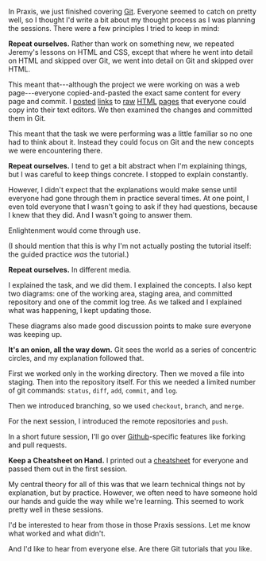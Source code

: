 
In Praxis, we just finished covering [Git][git]. Everyone seemed to catch on
pretty well, so I thought I'd write a bit about my thought process as I was
planning the sessions. There were a few principles I tried to keep in mind:

**Repeat ourselves.** Rather than work on something new, we repeated Jeremy's
lessons on HTML and CSS, except that where he went into detail on HTML and
skipped over Git, we went into detail on Git and skipped over HTML.

This meant that---although the project we were working on was a web
page---everyone copied-and-pasted the exact same content for every page and
commit. I [posted][cp1] [links][cp2] to [raw][cp3] [HTML][cp4] [pages][cp5]
that everyone could copy into their text editors. We then examined the changes
and committed them in Git.

This meant that the task we were performing was a little familiar so no one had
to think about it. Instead they could focus on Git and the new concepts we were
encountering there.

**Repeat ourselves.** I tend to get a bit abstract when I'm explaining things,
but I was careful to keep things concrete. I stopped to explain constantly.

However, I didn't expect that the explanations would make sense until everyone
had gone through them in practice several times. At one point, I even told
everyone that I wasn't going to ask if they had questions, because I knew that
they did. And I wasn't going to answer them.

Enlightenment would come through use.

(I should mention that this is why I'm not actually posting the tutorial
itself: the guided practice *was* the tutorial.)

**Repeat ourselves.** In different media.

I explained the task, and we did them. I explained the concepts. I also kept
two diagrams: one of the working area, staging area, and committed repository
and one of the commit log tree. As we talked and I explained what was
happening, I kept updating those.

These diagrams also made good discussion points to make sure everyone was
keeping up.

**It's an onion, all the way down.** Git sees the world as a series of
concentric circles, and my explanation followed that.

First we worked only in the working directory. Then we moved a file into
staging. Then into the repository itself. For this we needed a limited number
of git commands: `status`, `diff`, `add`, `commit`, and `log`.

Then we introduced branching, so we used `checkout`, `branch`, and `merge`.

For the next session, I introduced the remote repositories and `push`.

In a short future session, I'll go over [Github][github]-specific features like
forking and pull requests.

**Keep a Cheatsheet on Hand.** I printed out a [cheatsheet][cheatsheet] for
everyone and passed them out in the first session.

My central theory for all of this was that we learn technical things not by
explanation, but by practice. However, we often need to have someone hold our
hands and guide the way while we're learning. This seemed to work pretty well
in these sessions.

I'd be interested to hear from those in those Praxis sessions. Let me know what
worked and what didn't.

And I'd like to hear from everyone else. Are there Git tutorials that you like.

[cheatsheet]: http://rogerdudler.github.com/git-guide/files/git_cheat_sheet.pdf
[cp1]: https://raw.github.com/erochest/git-play/edd6619718f815203653cfd927ac11ffbac6f0ed/index.html
[cp2]: https://raw.github.com/erochest/git-play/36ee68cb09a29d73f570fce0a6346d1dd67f60a1/index.html
[cp3]: https://raw.github.com/erochest/git-play/f317f0b2cebf4f17381b7a8d493399eafb75183f/index.html
[cp4]: https://raw.github.com/erochest/git-play/82d683e38908a6bc1ddcc66b068c76235c649965/index.html
[cp5]: https://raw.github.com/erochest/git-play/cbd3827be861f9fe6e6d1de48ef425fb09cc347b/index.html
[fork]: https://help.github.com/articles/fork-a-repo
[git]: http://git-scm.com/
[github]: https://github.com/
[pull-request]: https://help.github.com/articles/using-pull-requests

